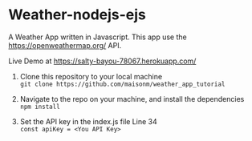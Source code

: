 # Weather-nodejs-ejs
A Weather App written in Javascript. This app use the https://openweathermap.org/ API. 

Live Demo at https://salty-bayou-78067.herokuapp.com/


1. Clone this repository to your local machine\
````git clone https://github.com/maisonm/weather_app_tutorial````

2. Navigate to the repo on your machine, and install the dependencies\
````npm install````

3. Set the API key in the index.js file Line 34\
````const apiKey = <You API Key>````
